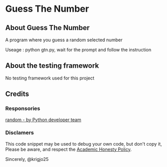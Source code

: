 #   Guess The Number

##  About Guess The Number

A program where you guess a random selected number

Useage : python gtn.py, wait for the prompt and follow the instruction

##  About the testing framework

No testing framework used for this project

##  Credits

### Responsories

[random - by Python developer team]()

###  Disclamers

This code snippet may be used to debug
your own code, but don't copy it,
Please be aware, and respect the [Academic Honesty Policy](https://cs50.harvard.edu/x/2023/honesty/).

Sincerely,
@krigjo25
